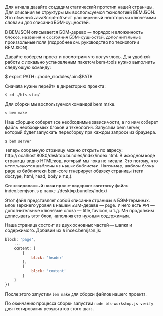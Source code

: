 Для начала давайте создадим статический прототип нашей страницы. Для описания ее структуры мы воспользуемся технологией BEMJSON. Это обычный JavaScript-объект, расширенный некоторыми ключевыми словами для описания БЭМ-сущностей.

В BEMJSON описывается БЭМ-дерево — порядок и вложенность блоков, названия и состояния БЭМ-сущностей, дополнительные произвольные поля (подробнее см. руководство по технологии BEMJSON).

Давайте соберем проект и посмотрим что получилось. Для удобной работы с локально установленым пакетом bem-tools нужно выполнить следующую команду:

$ export PATH=./node_modules/.bin:$PATH

Сначала нужно перейти в директорию проекта:

```
$ cd ./bfs-stub/
```

Для сборки мы воспользуемся командой bem make. 
```
$ bem make
```

Наш сборщик соберет все необходимые зависимости, а по ним соберет файлы необходимых блоков и технологий. Запустим bem server, который будет запускать пересборку при каждом запросе из браузера.

```
$ bem server
```

Теперь собранную страницу можно открыть по адресу: http://localhost:8080/desktop.bundles/index/index.html. В исходном коде страницы видно HTML-код, который мы пока не писали. Это потому, что используются шаблоны из наших библиотек. Например, шаблон блока page из библиотеки bem-core генерирует обвязку страницы (теги doctype, html, head, body и т.д.).

Сгенерированный нами проект содержит заготовку файла index.bemjson.js в папке ./desktop.bundles/index/

Этот файл представляет собой описание страницы в БЭМ-терминах. Блок верхнего уровня в нашем БЭМ-дереве — page. У него есть API — дополнительные ключевые слова — title, favicon, и т.д. Мы продолжим дописывать этот блок, наполняя его нужным содержимым.

Наша страница состоит из двух основных частей — шапки и содержимого. Добавим их в index.bemjson.js:

```js
block: 'page',
    ...
    content: [
        {
            block: 'header'
        },
        {
            block: 'content'
        }
    ]
})
```

После этого запустим `bem make` для сборки файлов нашего проекта.

По окончанию процесса сборки запустим `node bfs-workshop.js verify` для тестирования результатов этого шага.
